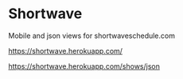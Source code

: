 Shortwave
=====

Mobile and json views for shortwaveschedule.com

https://shortwave.herokuapp.com/

https://shortwave.herokuapp.com/shows/json
